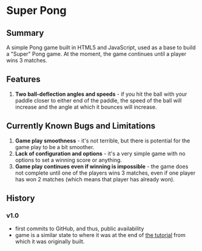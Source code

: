 # Super Pong
## Summary
A simple Pong game built in HTML5 and JavaScript, used as a base to build a "Super" Pong game. At the moment, the game continues until a player wins 3 matches.

## Features
1. **Two ball-deflection angles and speeds** - if you hit the ball with your paddle closer to either end of the paddle, the speed of the ball will increase and the angle at which it bounces will increase.

## Currently Known Bugs and Limitations
1. **Game play smoothness** - it's not terrible, but there is potential for the game play to be a bit smoother.
2. **Lack of configuration and options** - it's a very simple game with no options to set a winning score or anything.
3. **Game play continues even if winning is impossible** - the game does not complete until one of the players wins 3 matches, even if one player has won 2 matches (which means that player has already won).

## History

### v1.0
- first commits to GitHub, and thus, public availability
- game is a similar state to where it was at the end of [the tutorial](https://www.udemy.com/course/code-your-first-game/) from which it was originally built.
